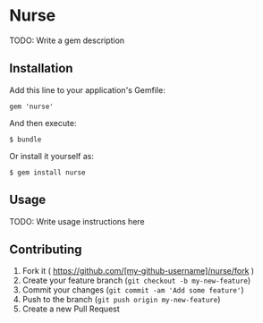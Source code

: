 # Nurse

TODO: Write a gem description

## Installation

Add this line to your application's Gemfile:

    gem 'nurse'

And then execute:

    $ bundle

Or install it yourself as:

    $ gem install nurse

## Usage

TODO: Write usage instructions here

## Contributing

1. Fork it ( https://github.com/[my-github-username]/nurse/fork )
2. Create your feature branch (`git checkout -b my-new-feature`)
3. Commit your changes (`git commit -am 'Add some feature'`)
4. Push to the branch (`git push origin my-new-feature`)
5. Create a new Pull Request
